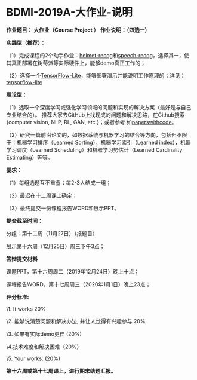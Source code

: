 # BDMI-2019A-大作业-说明

**作业题目： 大作业（Course Project ）**
**作业说明：（四选一）**

**实践型（推荐）：** 

（1）完成课程的2个动手作业：[helmet-recog](helmet-recog/README.md)和[speech-recog](speech-recog/README.md)，选择其一，使其真正部署在树莓派等实际硬件上，能够demo真正工作的；

（2）选择一个[TensorFlow-Lite](https://tensorflow.google.cn/lite/examples?hl=zh_cn)，能够部署演示并能说明工作原理的；详见：[tensorflow-lite](https://tensorflow.google.cn/lite/guide?hl=zh_cn)

**理论型：**

（1）选取一个深度学习或强化学习领域的问题和实现的解决方案（最好是与自己专业结合的）。 推荐大家去GitHub上找现成的问题和解决思路，在Github搜索{computer vision, NLP, RL, GAN, etc.}；或者参考 如[paperswithcode](https://paperswithcode.com/sota)。

（2）研究一篇前沿论文的，如数据系统与机器学习的结合等方向，包括但不限于：机器学习排序（Learned Sorting），机器学习索引（Learned index），机器学习调度（Learned Scheduling）和机器学习势估计（Learned Cardinality Estimating）等等。

 

**要求：**

（1）每组选题互不重叠；每2-3人结成一组；

（2）最迟在十二周课上确定； 

（3）最终提交一份课程报告WORD和展示PPT。



**提交截至时间：**

分组：第十二周（11月27日）（报题目）

展示第十六周（12月25日）周三下午3点；



**答辩提交材料**

课题PPT，第十六周周二（2019年12月24日）晚上十点；

课程报告WORD，第十七周周三（2020年1月1日）晚上23点； 



**评分标准:**

\1. It works 20%

\2. 能够说清楚问题和解决办法, 并让人觉得有兴趣参与 20%

\3. 如果有实际demo更佳 (20%)

\4.技术难度和解决困难（20%）

\5. Your works.  (20%)



**第十六周或第十七周课上，进行期末结题汇报。**
